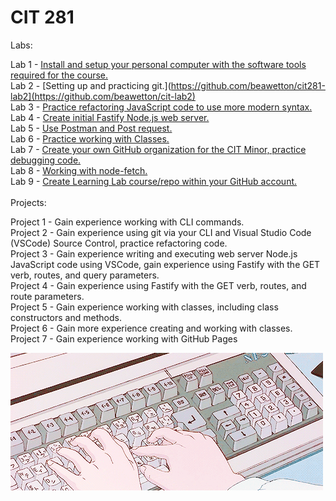 # CIT 281</br>

Labs:</br>

Lab 1 - [Install and setup your personal computer with the software tools required for the course.](https://github.com/beawetton/cit281-lab1)</br>
Lab 2 - [Setting up and practicing git.](https://github.com/beawetton/cit281-lab2](https://github.com/beawetton/cit-lab2)</br>
Lab 3 - [Practice refactoring JavaScript code to use more modern syntax.](https://github.com/beawetton/cit281-lab3)</br>
Lab 4 - [Create initial Fastify Node.js web server.](https://github.com/beawetton/cit281-lab4)</br>
Lab 5 - [Use Postman and Post request.](https://github.com/beawetton/cit281-lab5)</br>
Lab 6 - [Practice working with Classes.](https://github.com/beawetton/cit281-lab6)</br>
Lab 7 - [Create your own GitHub organization for the CIT Minor, practice debugging code.](https://github.com/beawetton/cit281-lab7)</br>
Lab 8 - [Working with node-fetch.](https://github.com/beawetton/cit281-lab8)</br>
Lab 9 - [Create Learning Lab course/repo within your GitHub account.](https://github.com/beawetton/cit281-lab9)</br>
</br>
Projects:</br>

Project 1 - Gain experience working with CLI commands.</br>
Project 2 - Gain experience using git via your CLI and Visual Studio Code (VSCode) Source Control, practice refactoring code.</br>
Project 3 - Gain experience writing and executing web server Node.js JavaScript code using VSCode, gain experience using Fastify with the GET verb, routes, and query parameters.</br>
Project 4 - Gain experience using Fastify with the GET verb, routes, and route parameters.</br>
Project 5 - Gain experience working with classes, including class constructors and methods.</br>
Project 6 - Gain more experience creating and working with classes.</br>
Project 7 - Gain experience working with GitHub Pages</br>

![Image description](coding.gif)

